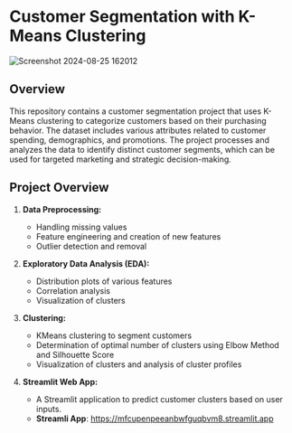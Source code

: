 # Customer Segmentation with K-Means Clustering
![Screenshot 2024-08-25 162012](https://github.com/user-attachments/assets/569c2084-66c6-40f2-9d28-9978bd3292ca)


## Overview
This repository contains a customer segmentation project that uses K-Means clustering to categorize customers based on their purchasing behavior. The dataset includes various attributes related to customer spending, demographics, and promotions. The project processes and analyzes the data to identify distinct customer segments, which can be used for targeted marketing and strategic decision-making.

## Project Overview

1. **Data Preprocessing:** 
   - Handling missing values
   - Feature engineering and creation of new features
   - Outlier detection and removal

2. **Exploratory Data Analysis (EDA):**
   - Distribution plots of various features
   - Correlation analysis
   - Visualization of clusters

3. **Clustering:**
   - KMeans clustering to segment customers
   - Determination of optimal number of clusters using Elbow Method and Silhouette Score
   - Visualization of clusters and analysis of cluster profiles

4. **Streamlit Web App:**
   - A Streamlit application to predict customer clusters based on user inputs.
   - **Streamli App**: https://mfcupenpeeanbwfguqbvm8.streamlit.app
